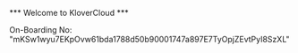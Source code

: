 *** Welcome to KloverCloud ***

On-Boarding No: &#34;mKSw1wyu7EKpOvw61bda1788d50b90001747a897E7TyOpjZEvtPyI8SzXL&#34;
